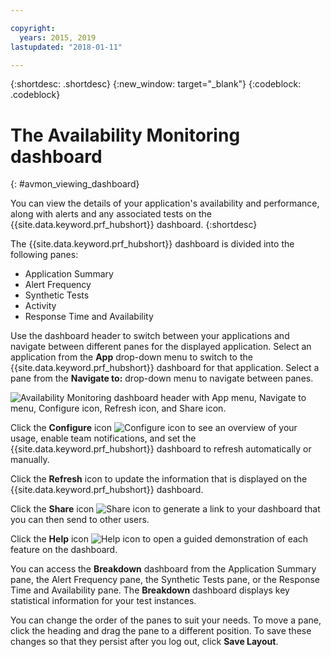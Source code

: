 ```yaml
---

copyright:
  years: 2015, 2019
lastupdated: "2018-01-11"

---
```


{:shortdesc: .shortdesc}
{:new_window: target="_blank"}
{:codeblock: .codeblock}

# The Availability Monitoring dashboard
{: #avmon_viewing_dashboard}

You can view the details of your application's availability and performance, along with alerts and any associated tests on the {{site.data.keyword.prf_hubshort}} dashboard.
{:shortdesc}

The {{site.data.keyword.prf_hubshort}} dashboard is divided into the following panes:

-   Application Summary
-   Alert Frequency
-   Synthetic Tests
-   Activity
-   Response Time and Availability

Use the dashboard header to switch between your applications and navigate between different panes for the displayed application. Select an application from the **App** drop-down menu to switch to the {{site.data.keyword.prf_hubshort}} dashboard for that application. Select a pane from the **Navigate to:** drop-down menu to navigate between panes.

![Availability Monitoring dashboard header with App menu, Navigate to menu, Configure icon, Refresh icon, and Share icon.](images/avmon_dash_header.png)

Click the **Configure** icon ![Configure icon](images/config_icn_white_smll.jpg) to see an overview of your usage, enable team notifications, and set the {{site.data.keyword.prf_hubshort}} dashboard to refresh automatically or manually.

Click the **Refresh** icon to update the information that is displayed on the {{site.data.keyword.prf_hubshort}} dashboard.

Click the **Share** icon ![Share icon](images/avmon_icn_share.png) to generate a link to your dashboard that you can then send to other users.

Click the **Help** icon ![Help icon](images/help_icn_white_sml.jpg) to open a guided demonstration of each feature on the dashboard.

You can access the **Breakdown** dashboard from the Application Summary pane, the Alert Frequency pane, the Synthetic Tests pane, or the Response Time and Availability pane. The **Breakdown** dashboard displays key statistical information for your test instances.

You can change the order of the panes to suit your needs. To move a pane, click the heading and drag the pane to a different position. To save these changes so that they persist after you log out, click **Save Layout**.
